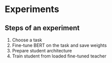 # Experiments

## Steps of an experiment
1. Choose a task
1. Fine-tune BERT on the task and save weights
1. Prepare student architecture
1. Train student from loaded fine-tuned teacher
